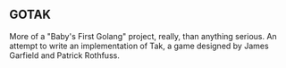 ## GOTAK

More of a "Baby's First Golang" project, really, than anything serious. An attempt to write an implementation of Tak, a game designed by James Garfield and Patrick Rothfuss.
